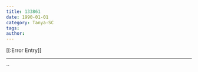 ```yaml
---
title: 133861
date: 1990-01-01
category: Tanya-SC
tags: 
author: 
---
```


[[:Error Entry]]

---



``
